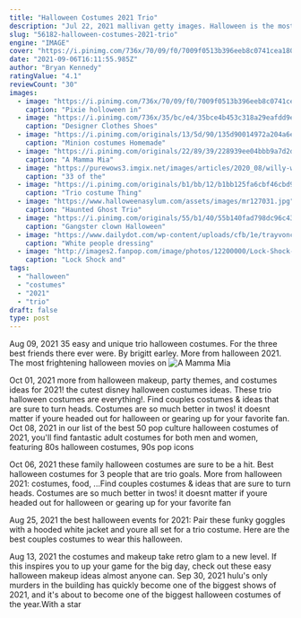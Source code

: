 ```yaml
---
title: "Halloween Costumes 2021 Trio"
description: "Jul 22, 2021 mallivan getty images. Halloween is the most anticipated dress-up event of the year.  Weve rounded up the best trio halloween costumes to get you into a festive, spooky, and"
slug: "56182-halloween-costumes-2021-trio"
engine: "IMAGE"
cover: "https://i.pinimg.com/736x/70/09/f0/7009f0513b396eeb8c0741cea1801d71.jpg"
date: "2021-09-06T16:11:55.985Z"
author: "Bryan Kennedy"
ratingValue: "4.1"
reviewCount: "30"
images:
  - image: "https://i.pinimg.com/736x/70/09/f0/7009f0513b396eeb8c0741cea1801d71.jpg"
    caption: "Pixie holloween in"
  - image: "https://i.pinimg.com/736x/35/bc/e4/35bce4b453c318a29eafdd9e7e8f9f5b--alvin-and-the-chipmunks-the-chipettes.jpg"
    caption: "Designer Clothes Shoes"
  - image: "https://i.pinimg.com/originals/13/5d/90/135d90014972a204a6e972a39a376c6b.jpg"
    caption: "Minion costumes Homemade"
  - image: "https://i.pinimg.com/originals/22/89/39/228939ee04bbb9a7d2db0183701b0a3e.png"
    caption: "A Mamma Mia"
  - image: "https://purewows3.imgix.net/images/articles/2020_08/willy-wonka-family-halloween-costumes.jpg?auto=format,compress&cs=strip"
    caption: "33 of the"
  - image: "https://i.pinimg.com/originals/b1/bb/12/b1bb125fa6cbf46cbd9f9fd763325004.jpg"
    caption: "Trio costume Thing"
  - image: "https://www.halloweenasylum.com/assets/images/mr127031.jpg"
    caption: "Haunted Ghost Trio"
  - image: "https://i.pinimg.com/originals/55/b1/40/55b140fad798dc96c43ab59c9b900e1a.jpg"
    caption: "Gangster clown Halloween"
  - image: "https://www.dailydot.com/wp-content/uploads/cfb/1e/trayvoncostume.png"
    caption: "White people dressing"
  - image: "http://images2.fanpop.com/image/photos/12200000/Lock-Shock-and-Barrel-lock-shock-and-barrel-12299028-550-608.jpg"
    caption: "Lock Shock and"
tags:
  - "halloween"
  - "costumes"
  - "2021"
  - "trio"
draft: false
type: post
---
```


Aug 09, 2021 35 easy and unique trio halloween costumes. For the three best friends there ever were. By brigitt earley.  More from halloween 2021. The most frightening halloween movies on
![A Mamma Mia](https://i.pinimg.com/originals/22/89/39/228939ee04bbb9a7d2db0183701b0a3e.png "A Mamma Mia")

Oct 01, 2021 more from halloween makeup, party themes, and costumes ideas for 2021! the cutest disney halloween costumes ideas.  These trio halloween costumes are everything!. Find couples costumes &amp; ideas that are sure to turn heads. Costumes are so much better in twos! it doesnt matter if youre headed out for halloween or gearing up for your favorite fan. Oct 08, 2021 in our list of the best 50 pop culture halloween costumes of 2021, you&#39;ll find fantastic adult costumes for both men and women, featuring 80s halloween costumes, 90s pop icons
<!--inArticleAds-->

<!--galleryOne-->

Oct 06, 2021 these family halloween costumes are sure to be a hit.  Best halloween costumes for 3 people that are trio goals. More from halloween 2021: costumes, food, ...Find couples costumes & ideas that are sure to turn heads. Costumes are so much better in twos! it doesnt matter if youre headed out for halloween or gearing up for your favorite fan
<!--inArticleAds-->

<!--galleryTwo-->

Aug 25, 2021 the best halloween events for 2021:  Pair these funky goggles with a hooded white jacket and youre all set for a trio costume. Here are the best couples costumes to wear this halloween.
<!--galleryThree-->

Aug 13, 2021 the costumes and makeup take retro glam to a new level. If this inspires you to up your game for the big day, check out these easy halloween makeup ideas almost anyone can. Sep 30, 2021 hulu's only murders in the building has quickly become one of the biggest shows of 2021, and it's about to become one of the biggest halloween costumes of the year.With a star